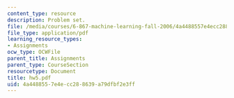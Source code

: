 ```yaml
---
content_type: resource
description: Problem set.
file: /media/courses/6-867-machine-learning-fall-2006/4a4488557e4ecc288639a79dfbf2e3ff_hw5.pdf
file_type: application/pdf
learning_resource_types:
- Assignments
ocw_type: OCWFile
parent_title: Assignments
parent_type: CourseSection
resourcetype: Document
title: hw5.pdf
uid: 4a448855-7e4e-cc28-8639-a79dfbf2e3ff
---
```

